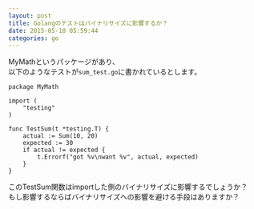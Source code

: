 ```yaml
---
layout: post
title: Golangのテストはバイナリサイズに影響するか？
date: 2015-05-18 05:59:44
categories: go
---
```

<!-- {% raw %} -->
<p>MyMathというパッケージがあり、<br>
以下のようなテストが<code>sum_test.go</code>に書かれているとします。</p>

<pre class="lang-golang prettyprint-override"><code>package MyMath

import (
    "testing"
)

func TestSum(t *testing.T) {
    actual := Sum(10, 20)
    expected := 30
    if actual != expected {
        t.Errorf("got %v\nwant %v", actual, expected)
    }
}
</code></pre>

<p>このTestSum関数はimportした側のバイナリサイズに影響するでしょうか？<br>
もし影響するならばバイナリサイズへの影響を避ける手段はありますか？</p>
<!-- {% endraw %} -->
